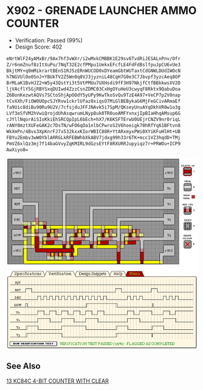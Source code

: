 # X902 - GRENADE LAUNCHER AMMO COUNTER

- Verification: Passed (99%)
- Design Score: 402

```
eNrtWlF24yAMxBr/9Ax7hf3vWXr/i2wMxkCMBBK1E29sv6TvdRiJESALnPnv/Ofr
Z/r6nmZnuf8zItXuPo/7NqT32E2cfPMpu1UekxEFcfLE4FdFdBslfpuJpCU6vUe3
BkjtMY+q0mMikrartBEnS1RJ5zERnWUCOD0xDYeamGbtWUTaxtCdGNWLDUdIWOcN
h7NGVUl0o0SnJ+YBUkTV2Z5Wn0q8VJ3jyzniL48CqH7G0e3C7Jbvpf3yzcAeq8OP
BrMLaK1BvHJZ2+W5y43QstYi3t5VtPMUu7UXHsdi9fF3H97NkjfCtfBBkkwsXV2D
ljVAcflY5GjRBYSxqDUIwd4ZzzCsnZDMC03CxHgOYuHeU3cwyqF8Rktx9QabuDoa
Z6BonKezwtAQVs7SCtoShjApOOdY5yUPy9KwTkoSvQu9TzE4A97+VeCP7p2V0nap
tCvXXh/FiOW0UOpcSJYRvw1ckrlUfaz0xiqsO7MiGlBEBykaG6MjFeGCivARmaEf
fa9Uic8diBu90Ru9U2V/7cfsjduJFFJNAvk5i7SpM/QKseyUnuAYqDkhVR0w1o3g
LVf3eSfVM2hVwiQrojdUhAsqwrumLNyp8uk0TR0uoAMFYxnxjIpBIaHhqAMsup6G
cJYllNqorAiSIoKkiEhSRCQpIpL6bEch+hX7/K6KSFTErwU0UEjrCNZV9nr0riqL
rANY0mztXUFeGAK2c7DsTN/wFO6qOa1nlbCPwroS2V6hoeigk70hRfYq61BFtvn8
WkXmPn/4Bvx3XpKnrFJ7x532kxxKIorWBIC88R+YtARxmyxPWi0XYiKFuHlHt+UB
FBYu2Embv3wW0YblARRGLkRFEBWhbXkABV7jdxg99h33r6TK+mcc1VZ3hqdD+TMj
PmVZ6xlQz3mj7f14baGVvyZqKMIRL9dGzsEYtF8RXURRJupyiqz7r+PRWOu+ICP9
AwXiyo8=
```

![18 X902 GRENADE LAUNCHER AMMO COUNTER](./assets/18.png)

## See Also

[13 KC84C 4-BIT COUNTER WITH CLEAR](/levels/13%20KC84C%204-BIT%20COUNTER%20WITH%20CLEAR.md)
